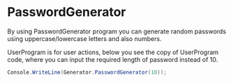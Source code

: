 # PasswordGenerator

By using PasswordGenerator program you can generate random passwords using uppercase/lowercase letters and also numbers.

UserProgram is for user actions, below you see the copy of UserProgram code, where you can input the required length of password instead of 10.

```C#
Console.WriteLine(Generator.PasswordGenerator(10));
```
